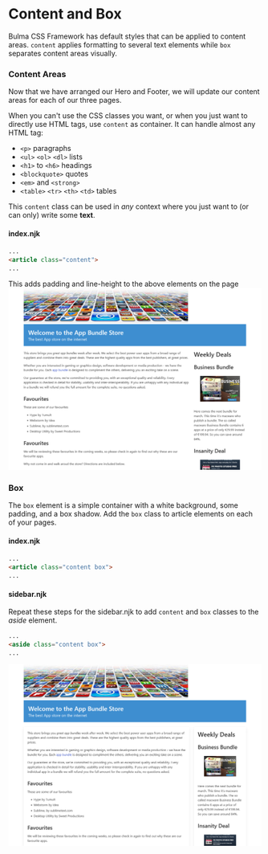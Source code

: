 # Content and Box

Bulma CSS Framework has default styles that can be applied to content areas. `content` applies formatting to several text elements while `box` separates content areas visually.

### Content Areas
Now that we have arranged our Hero and Footer, we will update our content areas for each of our three pages.

When you can't use the CSS classes you want, or when you just want to directly use HTML tags, use `content` as container. It can handle almost any HTML tag:

*   `<p>` paragraphs
*   `<ul>` `<ol>` `<dl>` lists
*   `<h1>` to `<h6>` headings
*   `<blockquote>` quotes
*   `<em>` and `<strong>`
*   `<table>` `<tr>` `<th>` `<td>` tables

This `content` class can be used in _any_ context where you just want to (or can only) write some **text**. 

#### index.njk

~~~html
...
<article class="content">
...
~~~

This adds padding and line-height to the above elements on the page
![](img/07.png)


### Box

The `box` element is a simple container with a white background, some padding, and a box shadow. Add the `box` class to article elements on each of your pages. 

#### index.njk

~~~html
...
<article class="content box">
...
~~~


#### sidebar.njk

Repeat these steps for the sidebar.njk to add `content` and `box` classes to the *aside* element.

~~~html
...
<aside class="content box">
...
~~~

![](img/08.png)